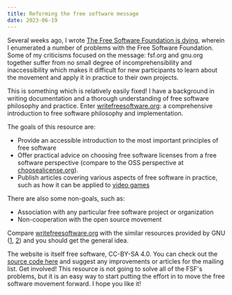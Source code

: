 ```yaml
---
title: Reforming the free software message
date: 2023-06-19
---
```


Several weeks ago, I wrote [The Free Software Foundation is dying][0], wherein I
enumerated a number of problems with the Free Software Foundation. Some of my
criticisms focused on the message: fsf.org and gnu.org together suffer from no
small degree of incomprehensibility and inaccessibility which makes it difficult
for new participants to learn about the movement and apply it in practice to
their own projects.

[0]: https://drewdevault.com/2023/04/11/2023-04-11-The-FSF-is-dying.html

This is something which is relatively easily fixed! I have a background in
writing documentation and a thorough understanding of free software philosophy
and practice. Enter [writefreesoftware.org]: a comprehensive introduction to
free software philosophy and implementation.

[writefreesoftware.org]: https://writefreesoftware.org

The goals of this resource are:

- Provide an accessible introduction to the most important principles of free
  software
- Offer practical advice on choosing free software licenses from a free software
  perspective (compare to the OSS perspective at [choosealicense.org]).
- Publish articles covering various aspects of free software in practice, such
  as how it can be applied to [video games][1]

[choosealicense.org]: https://choosealicense.com/
[1]: https://writefreesoftware.org/blog/free-software-games/

There are also some non-goals, such as:

- Association with any particular free software project or organization
- Non-cooperation with the open source movement

Compare [writefreesoftware.org] with the similar resources provided by GNU
([1][gnu-1], [2][gnu-2]) and you should get the general idea.

[gnu-1]: https://www.gnu.org/licenses/license-recommendations.html
[gnu-2]: https://www.gnu.org/philosophy/philosophy.html

The website is itself free software, CC-BY-SA 4.0. You can check out the [source
code here](https://sr.ht/~sircmpwn/writefreesoftware.org/) and suggest any
improvements or articles for the mailing list. Get involved! This resource is
not going to solve all of the FSF's problems, but it is an easy way to start
putting the effort in to move the free software movement forward. I hope you
like it!
